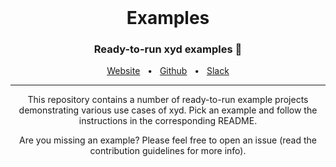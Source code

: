 <br />

<div align="center">
  <h1>Examples</h1>
  <p><h3 align="center">Ready-to-run xyd examples 🚀</h3></p>
  <a href="https://www.xyd.dev/">Website</a>
  <span>&nbsp;&nbsp;•&nbsp;&nbsp;</span>
  <a href="https://github.com/livesession/xyd">Github</a>
  <span>&nbsp;&nbsp;•&nbsp;&nbsp;</span>
  <a href="https://xyd-docs.slack.com">Slack</a>
</div>

<hr>

<div align="center">


This repository contains a number of ready-to-run example projects demonstrating various use cases of xyd. Pick an example and follow the instructions in the corresponding README.

Are you missing an example? Please feel free to open an issue (read the contribution guidelines for more info).